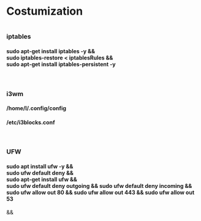 <h1>Costumization<h1>

<h3>iptables</h3>
<h4>sudo apt-get install iptables -y && </br>
sudo iptables-restore < iptablesRules && </br>
sudo apt-get install iptables-persistent -y</h4></br>

<h3>i3wm</h3>

<h4>/home/l/.config/config</h4>
<h4>/etc/i3blocks.conf</h4></br>

<h3>UFW</h3>
<h4>sudo apt install ufw -y &&</br>
sudo ufw default deny && </br>
sudo apt-get install ufw && </br>
sudo ufw default deny outgoing &&
sudo ufw default deny incoming &&
sudo ufw allow out 80 &&
sudo ufw allow out 443 &&
sudo ufw allow out 53</h4> &&

<h3></h3>
<h4></h4>
